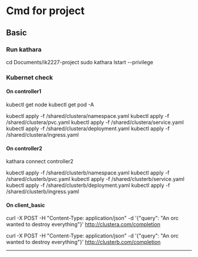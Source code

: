 # Cmd for project

## Basic

### Run kathara
cd Documents/ik2227-project
sudo kathara lstart --privilege

### Kubernet check
#### On controller1
kubectl get node
kubectl get pod -A

kubectl apply -f /shared/clustera/namespace.yaml
kubectl apply -f /shared/clustera/pvc.yaml
kubectl apply -f /shared/clustera/service.yaml
kubectl apply -f /shared/clustera/deployment.yaml
kubectl apply -f /shared/clustera/ingress.yaml

#### On controller2
kathara connect controller2

kubectl apply -f /shared/clusterb/namespace.yaml
kubectl apply -f /shared/clusterb/pvc.yaml
kubectl apply -f /shared/clusterb/service.yaml
kubectl apply -f /shared/clusterb/deployment.yaml
kubectl apply -f /shared/clusterb/ingress.yaml

#### On client_basic

curl -X POST -H "Content-Type: application/json" -d '{"query": "An orc wanted to destroy everything"}' http://clustera.com/completion

curl -X POST -H "Content-Type: application/json" -d '{"query": "An orc wanted to destroy everything"}' http://clusterb.com/completion

----



